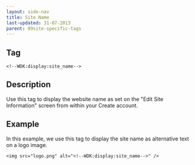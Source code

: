 ```yaml
---
layout: side-nav
title: Site Name
last-updated: 31-07-2013
parent: 09site-specific-tags
---
```


## Tag

`<!--WDK:display:site_name-->`

## Description

Use this tag to display the website name as set on the "Edit Site Information" screen from within your Create account.

## Example

In this example, we use this tag to display the site name as alternative text on a logo image.

~~~
<img src="logo.png" alt="<!--WDK:display:site_name-->" />
~~~
